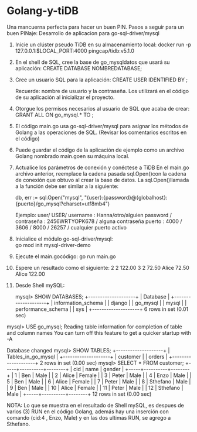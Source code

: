 # Golang-y-tiDB
Una mancuerna perfecta para hacer un buen PIN.
Pasos a seguir para un buen PINaje: Desarrollo de aplicacion para go-sql-driver/mysql

1. Inicie un clúster pseudo TiDB en su almacenamiento local:
   docker run -p 127.0.0.1:$LOCAL_PORT:4000 pingcap/tidb:v5.1.0

2. En el shell de SQL, cree la base de go_mysqldatos que usará su aplicación:
   CREATE DATABASE NOMBREDATABASE;

3. Cree un usuario SQL para la aplicación:
   CREATE USER <username> IDENTIFIED BY <password>;

   Recuerde: nombre de usuario y la contraseña. Los utilizará en el código de su aplicación al inicializar el proyecto.

4. Otorgue los permisos necesarios al usuario de SQL que acaba de crear:
   GRANT ALL ON go_mysql.* TO <username>;

5. El código main.go usa go-sql-driver/mysql para asignar los métodos de Golang a las operaciones de SQL. 
   (Revisar los comentarios escritos en el código)

6. Puede guardar el código de la aplicación de ejemplo como un archivo Golang nombrado main.goen su máquina local.

7.  Actualice los parámetros de conexión y conéctese a TiDB
    En el main.go archivo anterior, reemplace la cadena pasada sql.Open()con la cadena de conexión que obtuvo al crear la base de datos. La sql.Open()llamada a la función debe ser similar a la siguiente:

    db, err := sql.Open("mysql", "{user}:{password}@{globalhost}:{puerto}/go_mysql?charset=utf8mb4")
    

    Ejemplo: 
            user/ USER/ username     :  Hanna/otro/alguien
            password / contraseña    :  2456WRTYOPK678 / alguna contraseña
            puerto                   :  4000 / 3606 / 8000 / 26257 / cualquier puerto activo

8.  Inicialice el módulo go-sql-driver/mysql:  
    go mod init mysql-driver-demo    

9.  Ejecute el main.gocódigo:
    go run main.go

10. Espere un resultado como el siguiente:
    2 2 122.00
    3 2 72.50
    Alice 72.50
    Alice 122.00

11. Desde Shell mySQL:
    
    mysql> SHOW DATABASES;
+--------------------+
| Database           |
+--------------------+
| information_schema |
| django             |
| go_mysql           |
| mysql              |
| performance_schema |
| sys                |
+--------------------+
6 rows in set (0.01 sec)

mysql> USE go_mysql;
Reading table information for completion of table and column names
You can turn off this feature to get a quicker startup with -A

Database changed
mysql> SHOW TABLES;
+--------------------+
| Tables_in_go_mysql |
+--------------------+
| customer           |
| orders             |
+--------------------+
2 rows in set (0.00 sec)
mysql> SELECT * FROM customer;
+-----+----------+--------+
| cid | name     | gender |
+-----+----------+--------+
|   1 | Ben      | Male   |
|   2 | Alice    | Female |
|   3 | Peter    | Male   |
|   4 | Enzo     | Male   |
|   5 | Ben      | Male   |
|   6 | Alice    | Female |
|   7 | Peter    | Male   |
|   8 | Sthefano | Male   |
|   9 | Ben      | Male   |
|  10 | Alice    | Female |
|  11 | Peter    | Male   |
|  12 | Sthefano | Male   |
+-----+----------+--------+
12 rows in set (0.00 sec)

NOTA: Lo que se muestra en el resultado de Shell mySQL, es despues de varios (3)  RUN en el código Golang, además hay una inserción con comando (cid:4 , Enzo, Male) y en las dos ultimas RUN, se agrego a Sthefano.
    
